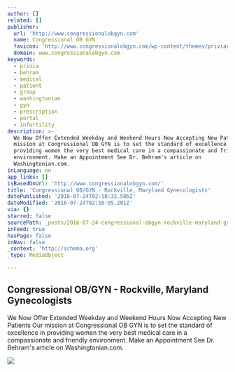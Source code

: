 ```yaml
---
author: []
related: []
publisher:
  url: 'http://www.congressionalobgyn.com'
  name: Congressional OB GYN
  favicon: 'http://www.congressionalobgyn.com/wp-content/themes/priviaccs/favicon.png'
  domain: www.congressionalobgyn.com
keywords:
  - privia
  - behram
  - medical
  - patient
  - group
  - washingtonian
  - gyn
  - prescription
  - portal
  - infertility
description: >-
  We Now Offer Extended Weekday and Weekend Hours Now Accepting New Patients Our
  mission at Congressional OB GYN is to set the standard of excellence in
  providing women the very best medical care in a compassionate and friendly
  environment. Make an Appointment See Dr. Behram's article on
  Washingtonian.com.
inLanguage: en
app_links: []
isBasedOnUrl: 'http://www.congressionalobgyn.com/'
title: 'Congressional OB/GYN - Rockville, Maryland Gynecologists'
datePublished: '2016-07-24T02:18:32.586Z'
dateModified: '2016-07-24T02:16:05.201Z'
via: {}
starred: false
sourcePath: _posts/2016-07-24-congressional-obgyn-rockville-maryland-gynecologists.md
inFeed: true
hasPage: false
inNav: false
_context: 'http://schema.org'
_type: MediaObject

---
```

<article style=""><h1>Congressional OB/GYN - Rockville, Maryland Gynecologists</h1><p>We Now Offer Extended Weekday and Weekend Hours Now Accepting New Patients Our mission at Congressional OB GYN is to set the standard of excellence in providing women the very best medical care in a compassionate and friendly environment. Make an Appointment See Dr. Behram's article on Washingtonian.com.</p><img src="http://www.congressionalobgyn.com/wp-content/uploads/2015/12/Marketing-CNGRSL-Photo-Steve-Behram-FAD-150x150.jpg" /></article>